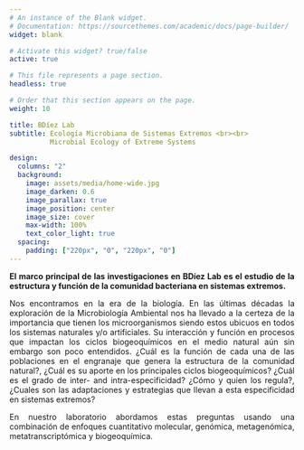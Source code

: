```yaml
---
# An instance of the Blank widget.
# Documentation: https://sourcethemes.com/academic/docs/page-builder/
widget: blank

# Activate this widget? true/false
active: true

# This file represents a page section.
headless: true

# Order that this section appears on the page.
weight: 10

title: BDíez Lab
subtitle: Ecología Microbiana de Sistemas Extremos <br><br>
          Microbial Ecology of Extreme Systems

design:
  columns: "2"
  background:
    image: assets/media/home-wide.jpg
    image_darken: 0.6
    image_parallax: true
    image_position: center
    image_size: cover
    max-width: 100%
    text_color_light: true
  spacing:
    padding: ["220px", "0", "220px", "0"]
---
```


<div style="text-align:justify">

**El marco principal de las investigaciones en BDíez Lab es el estudio de la estructura y función de la comunidad bacteriana en sistemas extremos.**

</div>

<div style="text-align:justify;">

Nos encontramos en la era de la biología. En las últimas décadas la exploración de la Microbiología Ambiental nos ha llevado a la certeza de la importancia que tienen los microorganismos siendo estos ubicuos en todos los sistemas naturales y/o artificiales. Su interacción y función en procesos que impactan los ciclos biogeoquímicos en el medio natural aún sin embargo son poco entendidos. ¿Cuál es la función de cada una de las poblaciones en el engranaje que genera la estructura de la comunidad natural?, ¿Cuál es su aporte en los principales ciclos biogeoquímicos? ¿Cuál es el grado de inter- and intra-especificidad? ¿Cómo y quien los regula?, ¿Cuales son las adaptaciones y estrategias que llevan a esta especificidad en sistemas extremos? <br>

En nuestro laboratorio abordamos estas preguntas usando una combinación de enfoques cuantitativo molecular, genómica, metagenómica, metatranscriptómica y biogeoquímica.<br>

</div>
